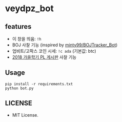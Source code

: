 # veydpz_bot

## features
- 이 창을 띄움: `!h`
- BOJ 사찰 기능 (inspired by [minty99/BOJTracker_Bot](https://github.com/minty99/BOJTracker_Bot))
- 업비트/고팍스 코인 시세: `!c ada` (기본값: btc)
- [2018 가을학기 PL 게시판](https://ropas.snu.ac.kr/phpbb/viewforum.php?f=47) 사찰 기능

## Usage
```
pip install -r requirements.txt
python bot.py
```

## LICENSE
- MIT License.
